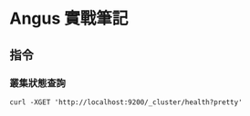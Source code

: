# Angus 實戰筆記

## 指令

### 叢集狀態查詢

```text
curl -XGET 'http://localhost:9200/_cluster/health?pretty'
```

